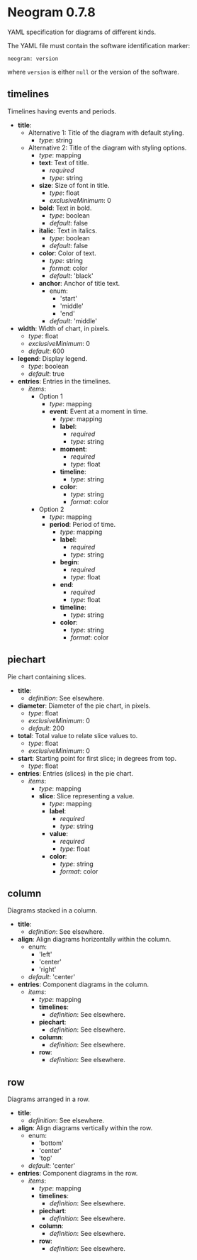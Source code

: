 # Neogram 0.7.8

YAML specification for diagrams of different kinds.

The YAML file must contain the software identification marker:

    neogram: version

where `version` is either `null` or the version of the software.

## timelines

Timelines having events and periods.

- **title**:
  - Alternative 1: Title of the diagram with default styling.
    - *type*: string
  - Alternative 2: Title of the diagram with styling options.
    - *type*: mapping
    - **text**: Text of title.
      - *required*
      - *type*: string
    - **size**: Size of font in title.
      - *type*: float
      - *exclusiveMinimum*: 0
    - **bold**: Text in bold.
      - *type*: boolean
      - *default*: false
    - **italic**: Text in italics.
      - *type*: boolean
      - *default*: false
    - **color**: Color of text.
      - *type*: string
      - *format*: color
      - *default*: 'black'
    - **anchor**: Anchor of title text.
      - enum:
        - 'start'
        - 'middle'
        - 'end'
      - *default*: 'middle'
- **width**: Width of chart, in pixels.
  - *type*: float
  - *exclusiveMinimum*: 0
  - *default*: 600
- **legend**: Display legend.
  - *type*: boolean
  - *default*: true
- **entries**: Entries in the timelines.
  - *items*:
    - Option 1
      - *type*: mapping
      - **event**: Event at a moment in time.
        - *type*: mapping
        - **label**:
          - *required*
          - *type*: string
        - **moment**:
          - *required*
          - *type*: float
        - **timeline**:
          - *type*: string
        - **color**:
          - *type*: string
          - *format*: color
    - Option 2
      - *type*: mapping
      - **period**: Period of time.
        - *type*: mapping
        - **label**:
          - *required*
          - *type*: string
        - **begin**:
          - *required*
          - *type*: float
        - **end**:
          - *required*
          - *type*: float
        - **timeline**:
          - *type*: string
        - **color**:
          - *type*: string
          - *format*: color

## piechart

Pie chart containing slices.

- **title**:
    - *definition*: See elsewhere.
- **diameter**: Diameter of the pie chart, in pixels.
  - *type*: float
  - *exclusiveMinimum*: 0
  - *default*: 200
- **total**: Total value to relate slice values to.
  - *type*: float
  - *exclusiveMinimum*: 0
- **start**: Starting point for first slice; in degrees from top.
  - *type*: float
- **entries**: Entries (slices) in the pie chart.
  - *items*:
    - *type*: mapping
    - **slice**: Slice representing a value.
      - *type*: mapping
      - **label**:
        - *required*
        - *type*: string
      - **value**:
        - *required*
        - *type*: float
      - **color**:
        - *type*: string
        - *format*: color

## column

Diagrams stacked in a column.

- **title**:
    - *definition*: See elsewhere.
- **align**: Align diagrams horizontally within the column.
  - enum:
    - 'left'
    - 'center'
    - 'right'
  - *default*: 'center'
- **entries**: Component diagrams in the column.
  - *items*:
    - *type*: mapping
    - **timelines**:
        - *definition*: See elsewhere.
    - **piechart**:
        - *definition*: See elsewhere.
    - **column**:
        - *definition*: See elsewhere.
    - **row**:
      - *definition*: See elsewhere.

## row

Diagrams arranged in a row.

- **title**:
    - *definition*: See elsewhere.
- **align**: Align diagrams vertically within the row.
  - enum:
    - 'bottom'
    - 'center'
    - 'top'
  - *default*: 'center'
- **entries**: Component diagrams in the row.
  - *items*:
    - *type*: mapping
    - **timelines**:
        - *definition*: See elsewhere.
    - **piechart**:
        - *definition*: See elsewhere.
    - **column**:
        - *definition*: See elsewhere.
    - **row**:
        - *definition*: See elsewhere.

